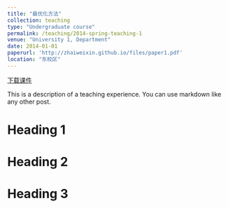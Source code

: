 ```yaml
---
title: "最优化方法"
collection: teaching
type: "Undergraduate course"
permalink: /teaching/2014-spring-teaching-1
venue: "University 1, Department"
date: 2014-01-01
paperurl: 'http://zhaiweixin.github.io/files/paper1.pdf'
location: "东校区"
---
```


[下载课件](http://zhaiweixin.github.io/files/paper1.pdf)

This is a description of a teaching experience. You can use markdown like any other post.

Heading 1
======

Heading 2
======

Heading 3
======


